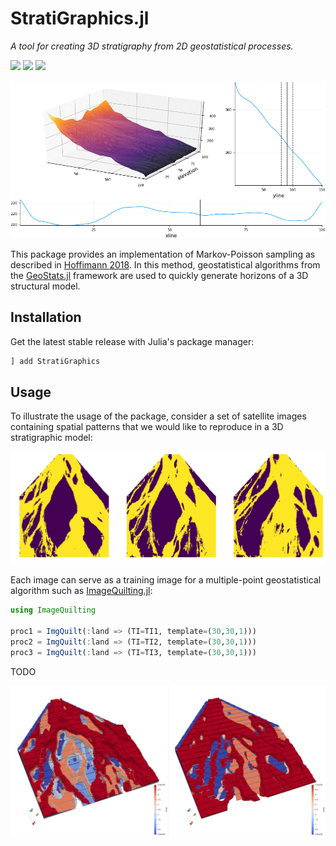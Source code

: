 # StratiGraphics.jl

*A tool for creating 3D stratigraphy from 2D geostatistical processes.*

[![][travis-img]][travis-url] [![][julia-pkg-img]][julia-pkg-url] [![][codecov-img]][codecov-url]

![StratiGraphics Animation](docs/stratigraphics.gif)

This package provides an implementation of Markov-Poisson sampling as described
in [Hoffimann 2018](https://www.researchgate.net/publication/327426675_Morphodynamic_Analysis_and_Statistical_Synthesis_of_Geomorphic_Data).
In this method, geostatistical algorithms from the [GeoStats.jl](https://github.com/juliohm/GeoStats.jl)
framework are used to quickly generate horizons of a 3D structural model.

## Installation

Get the latest stable release with Julia's package manager:

```julia
] add StratiGraphics
```

## Usage

To illustrate the usage of the package, consider a set of satellite images containing
spatial patterns that we would like to reproduce in a 3D stratigraphic model:

![Flow Images](docs/flowimages.png)

Each image can serve as a training image for a multiple-point geostatistical algorithm
such as [ImageQuilting.jl](https://github.com/juliohm/ImageQuilting.jl):

```julia
using ImageQuilting

proc1 = ImgQuilt(:land => (TI=TI1, template=(30,30,1)))
proc2 = ImgQuilt(:land => (TI=TI2, template=(30,30,1)))
proc3 = ImgQuilt(:land => (TI=TI3, template=(30,30,1)))
```
TODO

![Voxelized Models](docs/voxelmodel.png)

[travis-img]: https://travis-ci.org/juliohm/StratiGraphics.jl.svg?branch=master
[travis-url]: https://travis-ci.org/juliohm/StratiGraphics.jl

[julia-pkg-img]: http://pkg.julialang.org/badges/StratiGraphics_0.6.svg
[julia-pkg-url]: http://pkg.julialang.org/?pkg=StratiGraphics

[codecov-img]: https://codecov.io/gh/juliohm/StratiGraphics.jl/branch/master/graph/badge.svg
[codecov-url]: https://codecov.io/gh/juliohm/StratiGraphics.jl
